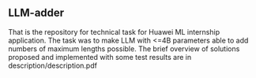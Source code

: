 ## LLM-adder
That is the repository for technical task for Huawei ML internship application.
The task was to make LLM with <=4B parameters able to add numbers of maximum lengths possible.
The brief overview of solutions proposed and implemented with some test results are in description/description.pdf 
